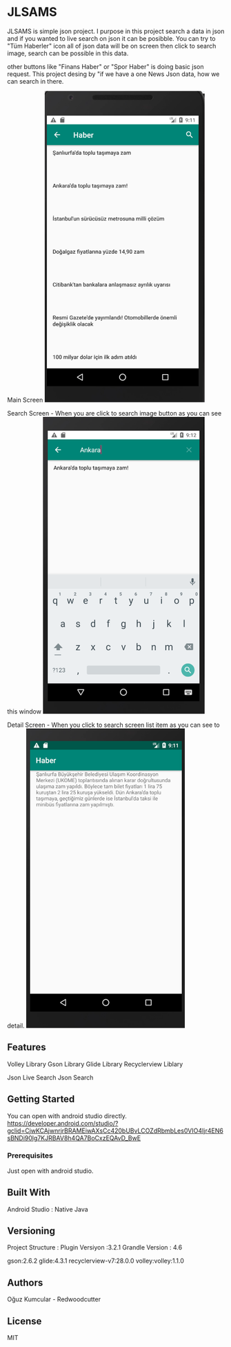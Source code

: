 # JLSAMS
JLSAMS is simple json project. I purpose in this project search a data in json and if you wanted to live search on json it can be posibble. You can try to "Tüm Haberler" icon all of json data will be on screen then click to search image, search can be possible in this data. 

other buttons like "Finans Haber" or "Spor Haber" is doing basic json request. This project desing by "if we have a one News Json data, how we can search in there.

Main Screen
![Tüm Haberler](https://github.com/Redwoodcutter/JLSAMS/blob/master/images/haber1.png)

Search Screen - When you are click to search image button as you can see this window
![Tüm Haberler](https://github.com/Redwoodcutter/JLSAMS/blob/master/images/haber3.png)

Detail Screen - When you click to search screen list item as you can see to detail.
![Tüm Haberler](https://github.com/Redwoodcutter/JLSAMS/blob/master/images/haber2.png)


## Features

Volley Library
Gson Library
Glide Library
Recyclerview Liblary

Json Live Search
Json Search

## Getting Started

You can open with android studio directly. 
https://developer.android.com/studio/?gclid=CjwKCAjwnrjrBRAMEiwAXsCc420bUBvLCOZdRbmbLes0VIO4Ijr4EN6sBNDi90lg7KJRBAV8h4QA7BoCxzEQAvD_BwE

### Prerequisites

Just open with android studio.


## Built With

Android Studio : Native Java


## Versioning

Project Structure :
Plugin Versiyon :3.2.1
Grandle Version : 4.6

gson:2.6.2
glide:4.3.1
recyclerview-v7:28.0.0
volley:volley:1.1.0


## Authors

Oğuz Kumcular - Redwoodcutter

## License

MIT

